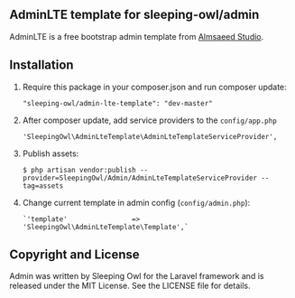 ## AdminLTE template for sleeping-owl/admin

AdminLTE is a free bootstrap admin template from [Almsaeed Studio](https://almsaeedstudio.com).

## Installation

 1. Require this package in your composer.json and run composer update:

		"sleeping-owl/admin-lte-template": "dev-master"

 2. After composer update, add service providers to the `config/app.php`

	    'SleepingOwl\AdminLteTemplate\AdminLteTemplateServiceProvider',

 3. Publish assets:

		$ php artisan vendor:publish --provider=SleepingOwl/Admin/AdminLteTemplateServiceProvider --tag=assets
		
 4. Change current template in admin config (`config/admin.php`):
 
 		`'template'                => 'SleepingOwl\AdminLteTemplate\Template',`

## Copyright and License

Admin was written by Sleeping Owl for the Laravel framework and is released under the MIT License. See the LICENSE file for details.